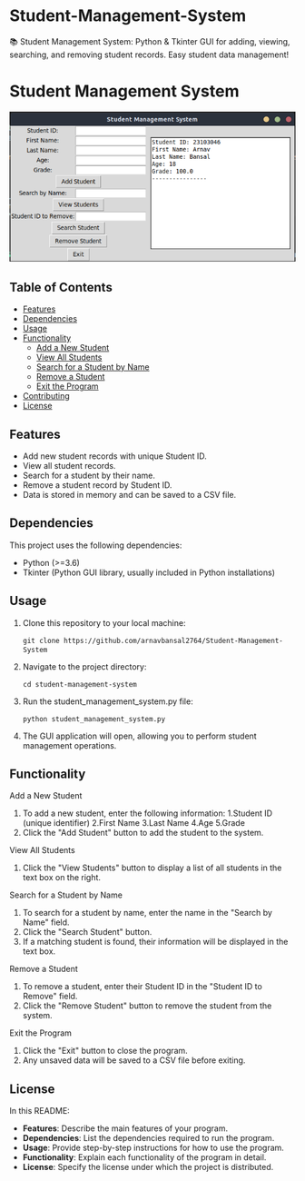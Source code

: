 # Student-Management-System
📚 Student Management System: Python &amp; Tkinter GUI for adding, viewing, searching, and removing student records. Easy student data management!
# Student Management System


![Student Management System GUI](screenshot.png)

## Table of Contents

- [Features](#features)
- [Dependencies](#dependencies)
- [Usage](#usage)
- [Functionality](#functionality)
  - [Add a New Student](#add-a-new-student)
  - [View All Students](#view-all-students)
  - [Search for a Student by Name](#search-for-a-student-by-name)
  - [Remove a Student](#remove-a-student)
  - [Exit the Program](#exit-the-program)
- [Contributing](#contributing)
- [License](#license)

## Features

- Add new student records with unique Student ID.
- View all student records.
- Search for a student by their name.
- Remove a student record by Student ID.
- Data is stored in memory and can be saved to a CSV file.

## Dependencies

This project uses the following dependencies:

- Python (>=3.6)
- Tkinter (Python GUI library, usually included in Python installations)

## Usage

1. Clone this repository to your local machine:

   ```shell
   git clone https://github.com/arnavbansal2764/Student-Management-System

2. Navigate to the project directory:

   ```shell
   cd student-management-system

3. Run the student_management_system.py file:

   ```shell
   python student_management_system.py

4. The GUI application will open, allowing you to perform student management operations.

## Functionality
Add a New Student
1. To add a new student, enter the following information:
    1.Student ID (unique identifier)
    2.First Name
    3.Last Name
    4.Age
    5.Grade
2. Click the "Add Student" button to add the student to the system.

View All Students
1. Click the "View Students" button to display a list of all students in the text box on the right.

Search for a Student by Name
1. To search for a student by name, enter the name in the "Search by Name" field.
2. Click the "Search Student" button.
3. If a matching student is found, their information will be displayed in the text box.

Remove a Student
1. To remove a student, enter their Student ID in the "Student ID to Remove" field.
2. Click the "Remove Student" button to remove the student from the system.

Exit the Program
1. Click the "Exit" button to close the program.
2. Any unsaved data will be saved to a CSV file before exiting.

## License
In this README:

- **Features**: Describe the main features of your program.
- **Dependencies**: List the dependencies required to run the program.
- **Usage**: Provide step-by-step instructions for how to use the program.
- **Functionality**: Explain each functionality of the program in detail.
- **License**: Specify the license under which the project is distributed.
